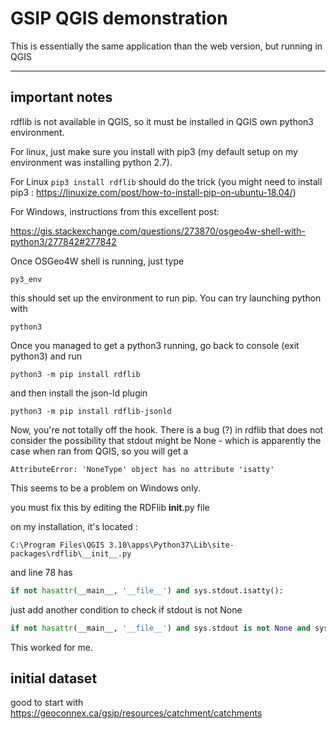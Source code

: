 # GSIP QGIS demonstration

This is essentially the same application than the web version, but running in QGIS

----

## important notes


rdflib is not available in QGIS, so it must be installed in QGIS own python3 environment.

For linux, just make sure you install with pip3 (my default setup on my environment was installing python 2.7).

For Linux `pip3 install rdflib` should do the trick (you might need to install pip3 : https://linuxize.com/post/how-to-install-pip-on-ubuntu-18.04/) 

For Windows, instructions from this excellent post:

https://gis.stackexchange.com/questions/273870/osgeo4w-shell-with-python3/277842#277842

Once OSGeo4W shell is running, just type

`py3_env`

this should set up the environment to run pip. You can try launching python with
 
 `python3`
 
Once you managed to get a python3 running, go back to console (exit python3) and run

`python3 -m pip install rdflib`

and then install the json-ld plugin

`python3 -m pip install rdflib-jsonld`

Now, you're not totally off the hook.  There is a bug (?) in rdflib that does not consider the possibility that stdout might be None - which is apparently the case when ran from QGIS, so you will get a

`AttributeError: 'NoneType' object has no attribute 'isatty' `

This seems to be a problem on Windows only.

you must fix this by editing the RDFlib  __init__.py file

on my installation, it's located :

`C:\Program Files\QGIS 3.10\apps\Python37\Lib\site-packages\rdflib\__init__.py`

and line 78 has

```python
if not hasattr(__main__, '__file__') and sys.stdout.isatty():
```

just add another condition to check if stdout is not None

```python
if not hasattr(__main__, '__file__') and sys.stdout is not None and sys.stdout.isatty():
```
This worked for me.



## initial dataset

good to start with
https://geoconnex.ca/gsip/resources/catchment/catchments




